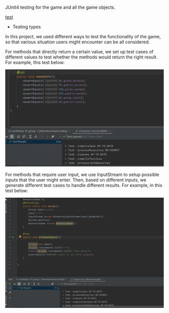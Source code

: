JUnit4 testing for the game and all the game objects.

[test](uploads/fc31a57cb338dbb925412ec9f5628cf9/test.zip)

* Testing types

In this project, we used different ways to test the functionality of the game, so that various situation users might encounter can be all considered. 

For methods that directly return a certain value, we set up test cases of different values to test whether the methods would return the right result. For example, this test below:

![image](uploads/61c5ee5b3264b332081b1d6dc32817dc/image.png)

For methods that require user input, we use InputStream to setup possible inputs that the user might enter. Then, based on different inputs, we generate different test cases to handle different results. For example, in this test below:

![image](uploads/4d330107d4f03eb58fbc34e36ee496ed/image.png)

